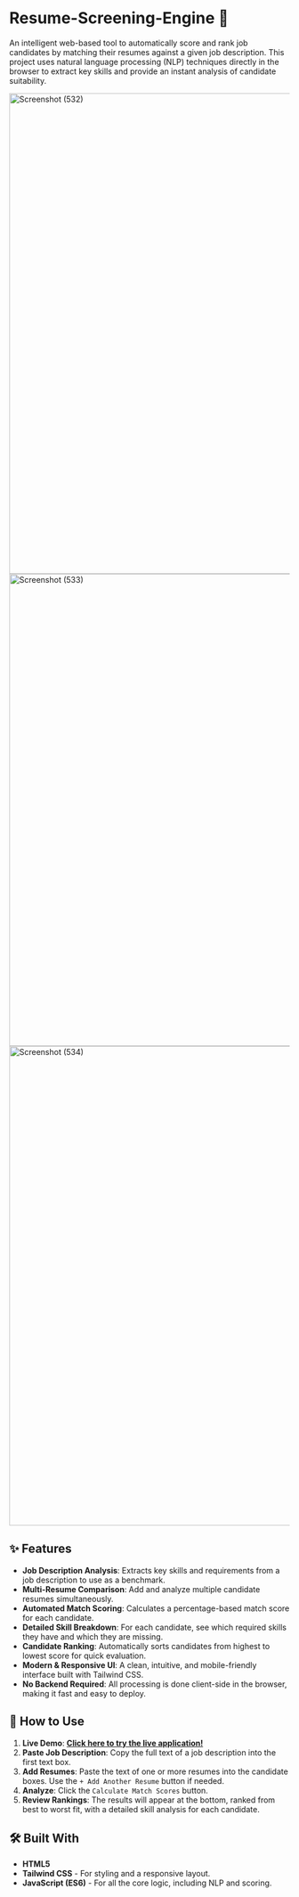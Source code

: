 # Resume-Screening-Engine 🤖

An intelligent web-based tool to automatically score and rank job candidates by matching their resumes against a given job description. This project uses natural language processing (NLP) techniques directly in the browser to extract key skills and provide an instant analysis of candidate suitability.

<img width="1920" height="863" alt="Screenshot (532)" src="https://github.com/user-attachments/assets/0e1152dc-22d5-46fb-932d-f04731237200" />
<img width="1920" height="848" alt="Screenshot (533)" src="https://github.com/user-attachments/assets/f4c12944-b331-4eea-9873-06bbaf1c4822" />
<img width="1920" height="861" alt="Screenshot (534)" src="https://github.com/user-attachments/assets/cb364b69-ea2b-41d5-88e9-dd67f70caec1" />

## ✨ Features

-   **Job Description Analysis**: Extracts key skills and requirements from a job description to use as a benchmark.
-   **Multi-Resume Comparison**: Add and analyze multiple candidate resumes simultaneously.
-   **Automated Match Scoring**: Calculates a percentage-based match score for each candidate.
-   **Detailed Skill Breakdown**: For each candidate, see which required skills they have and which they are missing.
-   **Candidate Ranking**: Automatically sorts candidates from highest to lowest score for quick evaluation.
-   **Modern & Responsive UI**: A clean, intuitive, and mobile-friendly interface built with Tailwind CSS.
-   **No Backend Required**: All processing is done client-side in the browser, making it fast and easy to deploy.

## 🚀 How to Use

1.  **Live Demo**: **[Click here to try the live application!](https://Chakradhar6304.github.io/Resume-Screening-Engine/)**
2.  **Paste Job Description**: Copy the full text of a job description into the first text box.
3.  **Add Resumes**: Paste the text of one or more resumes into the candidate boxes. Use the `+ Add Another Resume` button if needed.
4.  **Analyze**: Click the `Calculate Match Scores` button.
5.  **Review Rankings**: The results will appear at the bottom, ranked from best to worst fit, with a detailed skill analysis for each candidate.

## 🛠️ Built With

-   **HTML5**
-   **Tailwind CSS** - For styling and a responsive layout.
-   **JavaScript (ES6)** - For all the core logic, including NLP and scoring.


